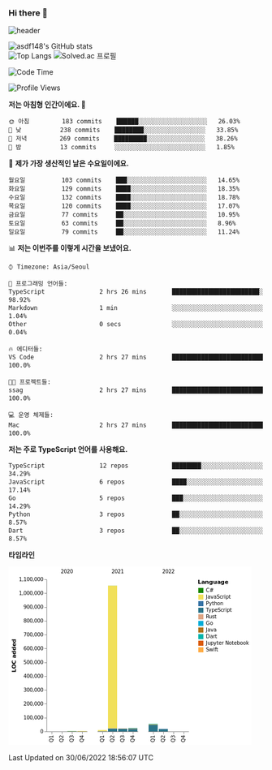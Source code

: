 ### Hi there 👋

![header](https://capsule-render.vercel.app/api?type=shark&color=gradient&height=300&section=header&text=asdf148&fontSize=90)

![asdf148's GitHub stats](https://github-readme-stats.vercel.app/api?username=asdf148&show_icons=true&theme=midnight-purple)<br>
![Top Langs](https://github-readme-stats.vercel.app/api/top-langs/?username=asdf148&layout=compact&theme=midnight-purple&langs_count=10)
![Solved.ac 프로필](http://mazassumnida.wtf/api/v2/generate_badge?boj=eldldk)

<!--
**asdf148/asdf148** is a ✨ _special_ ✨ repository because its `README.md` (this file) appears on your GitHub profile.

Here are some ideas to get you started:

- 🔭 I’m currently working on ...
- 🌱 I’m currently learning ...
- 👯 I’m looking to collaborate on ...
- 🤔 I’m looking for help with ...
- 💬 Ask me about ...
- 📫 How to reach me: ...
- 😄 Pronouns: ...
- ⚡ Fun fact: ...
-->

<!--START_SECTION:waka-->
![Code Time](http://img.shields.io/badge/Code%20Time-49%20hrs%2043%20mins-blue)

![Profile Views](http://img.shields.io/badge/Profile%20Views-1-blue)

**저는 아침형 인간이에요. 🐤** 

```text
🌞 아침         183 commits    ██████░░░░░░░░░░░░░░░░░░░   26.03% 
🌆 낮　         238 commits    ████████░░░░░░░░░░░░░░░░░   33.85% 
🌃 저녁         269 commits    █████████░░░░░░░░░░░░░░░░   38.26% 
🌙 밤　         13 commits     ░░░░░░░░░░░░░░░░░░░░░░░░░   1.85%

```
📅 **제가 가장 생산적인 날은 수요일이에요.** 

```text
월요일          103 commits    ███░░░░░░░░░░░░░░░░░░░░░░   14.65% 
화요일          129 commits    ████░░░░░░░░░░░░░░░░░░░░░   18.35% 
수요일          132 commits    ████░░░░░░░░░░░░░░░░░░░░░   18.78% 
목요일          120 commits    ████░░░░░░░░░░░░░░░░░░░░░   17.07% 
금요일          77 commits     ██░░░░░░░░░░░░░░░░░░░░░░░   10.95% 
토요일          63 commits     ██░░░░░░░░░░░░░░░░░░░░░░░   8.96% 
일요일          79 commits     ██░░░░░░░░░░░░░░░░░░░░░░░   11.24%

```


📊 **저는 이번주를 이렇게 시간을 보냈어요.** 

```text
⌚︎ Timezone: Asia/Seoul

💬 프로그래밍 언어들: 
TypeScript               2 hrs 26 mins       ████████████████████████░   98.92% 
Markdown                 1 min               ░░░░░░░░░░░░░░░░░░░░░░░░░   1.04% 
Other                    0 secs              ░░░░░░░░░░░░░░░░░░░░░░░░░   0.04%

🔥 에디터들: 
VS Code                  2 hrs 27 mins       █████████████████████████   100.0%

🐱‍💻 프로젝트들: 
ssag                     2 hrs 27 mins       █████████████████████████   100.0%

💻 운영 체제들: 
Mac                      2 hrs 27 mins       █████████████████████████   100.0%

```

**저는 주로 TypeScript 언어를 사용해요.** 

```text
TypeScript               12 repos            ████████░░░░░░░░░░░░░░░░░   34.29% 
JavaScript               6 repos             ████░░░░░░░░░░░░░░░░░░░░░   17.14% 
Go                       5 repos             ███░░░░░░░░░░░░░░░░░░░░░░   14.29% 
Python                   3 repos             ██░░░░░░░░░░░░░░░░░░░░░░░   8.57% 
Dart                     3 repos             ██░░░░░░░░░░░░░░░░░░░░░░░   8.57%

```


**타임라인**

![Chart not found](https://raw.githubusercontent.com/asdf148/asdf148/main/charts/bar_graph.png) 


 Last Updated on 30/06/2022 18:56:07 UTC
<!--END_SECTION:waka-->

